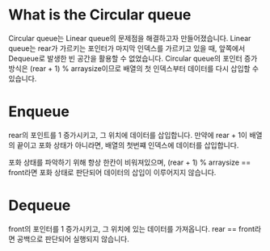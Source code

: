 # What is the Circular queue

Circular queue는 Linear queue의 문제점을 해결하고자 만들어졌습니다. Linear queue는 rear가 가르키는 포인터가 마지막 인덱스를 가르키고 있을 때, 앞쪽에서 Dequeue로 발생한 빈 공간을 활용할 수 없었습니다. Circular queue의 포인터 증가 방식은 (rear + 1) % arraysize이므로 배열의 첫 인덱스부터 데이터를 다시 삽입할 수 있습니다.

# Enqueue

rear의 포인트를 1 증가시키고, 그 위치에 데이터를 삽입합니다. 만약에 rear + 1이 배열의 끝이고 포화 상태가 아니라면, 배열의 첫번쨰 인덱스에 데이터를 삽입합니다.

포화 상태를 파악하기 위해 항상 한칸이 비워져있으며, (rear + 1) % arraysize == front라면 포화 상태로 판단되어 데이터의 삽입이 이루어지지 않습니다.

# Dequeue

front의 포인터를 1 증가시키고, 그 위치에 있는 데이터를 가져옵니다. rear == front라면 공백으로 판단되어 실행되지 않습니다.